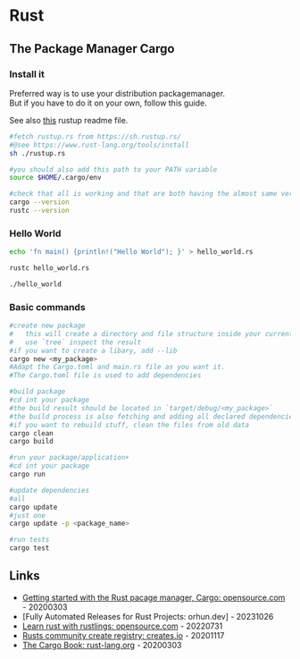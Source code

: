 # Rust

## The Package Manager Cargo

### Install it

Preferred way is to use your distribution packagemanager.  
But if you have to do it on your own, follow this guide.

See also [this](rustup.md) rustup readme file.

```bash
#fetch rustup.rs from https://sh.rustup.rs/
#@see https://www.rust-lang.org/tools/install
sh ./rustup.rs

#you should also add this path to your PATH variable
source $HOME/.cargo/env

#check that all is working and that are both having the almost same version
cargo --version
rustc --version
```

### Hello World

```bash
echo 'fn main() {println!("Hello World"); }' > hello_world.rs

rustc hello_world.rs

./hello_world
```

### Basic commands

```bash
#create new package
#   this will create a directory and file structure inside your current working directory
#   use `tree` inspect the result
#if you want to create a libary, add --lib
cargo new <my_package>
#Adapt the Cargo.toml and main.rs file as you want it.
#The Cargo.toml file is used to add dependencies

#build package
#cd int your package
#the build result should be located in `target/debug/<my_package>`
#the build process is also fetching and adding all declared dependencies
#if you want to rebuild stuff, clean the files from old data
cargo clean
cargo build

#run your package/application+
#cd int your package
cargo run

#update dependencies
#all
cargo update
#just one
cargo update -p <package_name>

#run tests
cargo test
```

## Links

* [Getting started with the Rust pacage manager, Cargo: opensource.com](https://opensource.com/article/20/3/rust-cargo) - 20200303
* [Fully Automated Releases for Rust Projects: orhun.dev] - 20231026
* [Learn rust with rustlings: opensource.com](https://opensource.com/article/22/7/learn-rust-rustlings) - 20220731
* [Rusts community create registry: creates.io](https://crates.io/) - 20201117
* [The Cargo Book: rust-lang.org](https://doc.rust-lang.org/stable/cargo/) - 20200303
